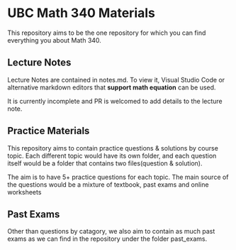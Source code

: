 # UBC Math 340 Materials

This repository aims to be the one repository for which you can find everything you about
Math 340.

## Lecture Notes

Lecture Notes are contained in notes.md. To view it, Visual Studio Code or alternative
markdown editors that **support math equation** can be used.

It is currently incomplete and PR is welcomed to add details to the lecture note.

## Practice Materials

This repository aims to contain practice questions & solutions by course topic. Each different
topic would have its own folder, and each question itself would be a folder that contains two 
files(question & solution).

The aim is to have 5+ practice questions for each topic. The main source of the questions would
be a mixture of textbook, past exams and online worksheets

## Past Exams

Other than questions by catagory, we also aim to contain as much past exams as we can find in
the repository under the folder past_exams.
